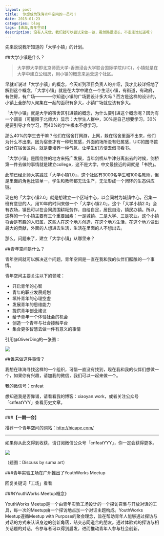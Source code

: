 ```yaml
---
layout: post
title:  你想成为珠海青年空间的一员吗？
date: 2015-01-23
categories: blog
tags: [珠海,青年空间]
description: 没有人来做，我们就可以尝试来做一做，虽然路很漫长，不走走谁知道呢？
---
```


先来说说我所知道的「大学小镇」的计划。

##大学小镇是什么？

>大学即大学即北京师范大学-香港浸会大学联合国际学院(UIC)，小镇就是在大学中建立公租房，用小镇的概念来运营这个社区。

早就听说过「大学小镇」的概念，今天听到项目负责人的介绍，我才比较详细地了解到这个概念，「大学小镇」就是在大学中建立一个生活小镇，有街道，有政府，有住房，有广场————你知道小镇的广场要设计多大吗？西方是这样的设计的，小镇上全部的人聚集在一起的面积有多大，小镇广场就应该有多大。

「大学小镇」就是大学的宿舍区引进镇的概念，为什么要引进这个概念呢？因为有一个调查（可能限于北师大）显示：大学生人群中，30%是自己想要学习，30%是要引导才会学习，而40%的学生根本不想学习。

那么40%的学生去干嘛？他们在宿舍打网游，上网，躲在宿舍里面不出来，他们为什么不出来，因为宿舍才有一种归属感，外面的场所没有归属感，UIC的图书馆设计在宿舍区内，就是要培养一种气氛，让学生们方便去借书看书。

「大学小镇」是围绕住的地方来拓广发展，当年剑桥从牛津分离出去的时候，剑桥第一件去做的事情就是建立college，这不是大学，中文最接近的词就是「书院」。

此前已经北师大实践过「大学小镇1.0」，这个社区有3000名学生和100名教师，但是里面的角色比较单一，学生和教师都无法生产，无法形成一个闭环的生态供应链。

现在的「大学小镇2.0」就是想建立一个区域中心，以会同村为城镇中心，召集一班有意思的人，用10年的时间来做一个「大学小镇2.0」，这个「大学小镇2.0」会有农场，镇民可以在会同周围耕耘劳作，自给自足，居民自治，镇民办镇。所以，这样的一个小镇主要有三个重要因素：一是城镇、二是大学、三是农业。这个小镇将会是有趣的人归属，这些人在这个地方创造，在这个地方生活，在这个地方做出最大的贡献，外面的人想进去生活，生活在里面的人不想出去。

那么，问题来了，建立「大学小镇」从哪里来？

##青年空间是什么？

青年空间就可以解决这个问题，青年空间是一直在我和我的伙伴们酝酿的一个事情。

青年空间主要关注以下的领域：

- 开启青年的心智
- 青年的职业发展规划
- 填补青年的心理空虚
- 发展青年的思维能力
- 提供青年创业建议
- 给予青年一个体验社会的机会
- 创造一个青年与社会接触平台
- 集合更多智慧去做一件有意义的事情

引用@OliverDing的一张图：

![](http://cnfeat.qiniudn.com/youth_space_12292012.png)

##谁来做这件事情？

我想在珠海寻找这样的一个组织，可惜一直没有找到，现在我和我的伙伴们想做一个，如果你有兴趣，请加我的微信，我们可以一起来做一个。

我的微信号：cnfeat

想知道我是否靠谱，请看看我的博客：xiaoyan.work，或者关注公众号「cnfeatYYY」查看历史文章。

---

###**【一期一会】**

推荐一个青年空间的网站：http://hicape.com/

----

如果你从此文得到收获，请订阅微信公众号「cnfeatYYY」，你一定会获得更多。

![](http://7d9mjz.com1.z0.glb.clouddn.com/2014-12-15.jpg)

（题图：Discuss by suma art）

###青年实验工场在广州推出了YouthWorks Meetup

回复关键词「工场」看看

###《YouthWorks Meetup概念》

YouthWorks Meetup是一个由青年实验工场设计的一个探访召集与开放对话的工具，每一次的Meetup由一个探访地点加一个对话主题构成。YouthWorks Meetup遵循Meetup with Purpose的聚会理念，旨在帮助青年人能够通过探访与对话的方式来认识身边的创新角落，结交志同道合的朋友。通过体验式的探访与相关话题的对话，令参与者可以得到启发，进而推动青年人参与社会创新。










